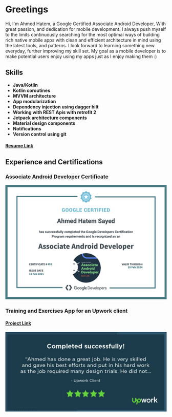 # Greetings 
Hi, I'm Ahmed Hatem, a Google Certified Associate Android Developer, With great passion, and dedication for mobile development. I always push myself to the limits continuously searching for the most optimal ways of building rich native mobile apps with clean and efficient architecture in mind using the latest tools, and patterns. I look forward to learning something new everyday, further improving my skill set. My goal as a mobile developer is to make potential users enjoy using my apps just as I enjoy making them :)

## Skills
* **Java/Kotlin**
* **Kotlin coroutines**
* **MVVM architecture**
* **App modularization**
* **Dependency injection using dagger hilt**
* **Working with REST Apis with retrofit 2**
* **Jetpack architecture components**
* **Material design components**
* **Notifications**
* **Version control using git**

#### [Resume Link](https://docs.google.com/document/d/1FvwwruUMC4ikArQn1b9IjLS8KVDy_v0NAAHa6TdbSBg/edit?usp=sharing)

## Experience and Certifications
### [Associate Android Developer Certificate](https://www.credential.net/4feb7099-9e4f-4de9-a4c9-c18a9dcff090?key=b2cfc8ceb09e547178a5308489e4acdcabf00aafcae4402bec0a9ecad838c87a)
![Associate Android Developer Certificate](https://raw.githubusercontent.com/Ahmed-HS/Ahmed-HS/main/Associate%20Android%20Developer%20Certificate.png)

### Training and Exercises App for an Upwork client
#### [Project Link](https://github.com/Ahmed-HS/TrainingApp)
![Client Review](https://raw.githubusercontent.com/Ahmed-HS/Ahmed-HS/main/Upwork%20Review.png)
